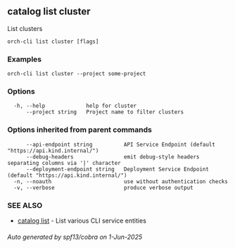 ## catalog list cluster

List clusters

```
orch-cli list cluster [flags]
```

### Examples

```
orch-cli list cluster --project some-project
```

### Options

```
  -h, --help             help for cluster
      --project string   Project name to filter clusters
```

### Options inherited from parent commands

```
      --api-endpoint string          API Service Endpoint (default "https://api.kind.internal/")
      --debug-headers                emit debug-style headers separating columns via '|' character
      --deployment-endpoint string   Deployment Service Endpoint (default "https://api.kind.internal/")
  -n, --noauth                       use without authentication checks
  -v, --verbose                      produce verbose output
```

### SEE ALSO

* [catalog list](catalog_list.md)	 - List various CLI service entities

###### Auto generated by spf13/cobra on 1-Jun-2025
